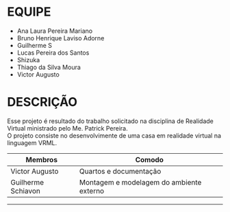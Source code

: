 # EQUIPE
- Ana Laura Pereira Mariano
- Bruno Henrique Laviso Adorne
- Guilherme S
- Lucas Pereira dos Santos
- Shizuka
- Thiago da Silva Moura
- Victor Augusto

# DESCRIÇÃO
Esse projeto é resultado do trabalho solicitado na disciplina de Realidade Virtual ministrado pelo Me. Patrick Pereira. <br>
O projeto consiste no desenvolvimente de uma casa em realidade virtual na linguagem VRML.

| Membros | Comodo |
| ----------- | ---------- |
| Victor Augusto | Quartos e documentação |
| Guilherme Schiavon | Montagem e modelagem do ambiente externo |
------------